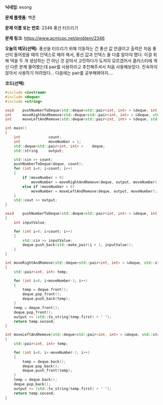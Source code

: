 **닉네임**: esong

**문제 플랫폼**: 백준

**문제 이름 또는 번호**: 2346 풍선 터뜨리기

**문제 링크**: https://www.acmicpc.net/problem/2346

**오늘의 메모(선택)**: 풍선을 터뜨리기 위해 이동하는 건 풍선 값 만큼이고 출력은 처음 풍선이 들어왔을 때의 인덱스로 해야 해서, 풍선 값과 인덱스 둘 다를 알아야 했다. 이걸 위해 덱을 두 개 생성하는 건 아닌 것 같아서 고민하다가 도저히 모르겠어서 클러스터에 계신 다른 분께 물어봤는데 pair를 사용하라고 추천해주셔서 처음 사용해보았다. 친숙하지 않아서 사용하기 어려웠다... 다음에는 pair를 공부해봐야지....

**코드(선택)**:

```c++
#include <iostream>
#include <deque>
#include <string>

void	pushNumberToDeque(std::deque<std::pair<int, int> > &deque, int count);
int		moveRightAndRemove(std::deque<std::pair<int, int> > &deque, std::string &output, int moveNumber);
int		moveLeftAndRemove(std::deque<std::pair<int, int> > &deque, std::string &output, int moveNumber);

int	main()
{
	int				count;
	int				moveNumber = 1;
	std::deque<std::pair<int, int> >	deque;
	std::string		output;

	std::cin >> count;
	pushNumberToDeque(deque, count);
	for (int i=0; i<count; i++)
	{
		if (moveNumber > 0)
			moveNumber = moveRightAndRemove(deque, output, moveNumber);
		else if (moveNumber < 0)
			moveNumber = moveLeftAndRemove(deque, output, moveNumber);
	}
	std::cout << output;
}

void	pushNumberToDeque(std::deque<std::pair<int, int> > &deque, int count)
{
	int	inputValue;

	for (int i=0; i<count; i++)
	{
		std::cin >> inputValue;
		deque.push_back(std::make_pair(i + 1, inputValue));
	}
}

int	moveRightAndRemove(std::deque<std::pair<int, int> > &deque, std::string &output, int moveNumber)
{
	std::pair<int, int> temp;

	for (int i=0; i<moveNumber-1; i++)
	{
		temp = deque.front();
		deque.pop_front();
		deque.push_back(temp);
	}
	temp = deque.front();
	deque.pop_front();
	output += (std::to_string(temp.first) + " ");
	return temp.second;
}

int	moveLeftAndRemove(std::deque<std::pair<int, int> > &deque, std::string &output, int moveNumber)
{
	std::pair<int, int> temp;

	for (int i=0; i<-moveNumber-1; i++)
	{
		temp = deque.back();
		deque.pop_back();
		deque.push_front(temp);
	}
	temp = deque.back();
	deque.pop_back();
	output += (std::to_string(temp.first) + " ");
	return temp.second;
}
```